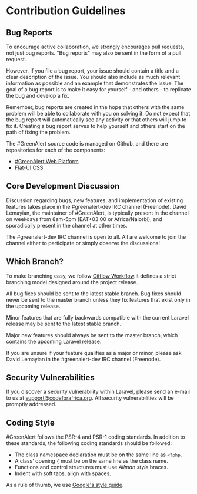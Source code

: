 # Contribution Guidelines

## Bug Reports

To encourage active collaboration, we strongly encourages pull requests, not just bug reports. "Bug reports" may also be sent in the form of a pull request.

However, if you file a bug report, your issue should contain a title and a clear description of the issue. You should also include as much relevant information as possible and an example that demonstrates the issue. The goal of a bug report is to make it easy for yourself - and others - to replicate the bug and develop a fix.

Remember, bug reports are created in the hope that others with the same problem will be able to collaborate with you on solving it. Do not expect that the bug report will automatically see any activity or that others will jump to fix it. Creating a bug report serves to help yourself and others start on the path of fixing the problem.

The #GreenAlert source code is managed on Github, and there are repositories for each of the components:

- [#GreenAlert Web Platform](https://github.com/CodeForAfrica/GreenAlert)
- [Flat-UI CSS ](https://github.com/DavidLemayian/Flat-UI)

## Core Development Discussion

Discussion regarding bugs, new features, and implementation of existing features takes place in the #greenalert-dev IRC channel (Freenode). David Lemayian, the maintainer of #GreenAlert, is typically present in the channel on weekdays from 8am-5pm (EAT+03:00 or Africa/Naiorbi), and sporadically present in the channel at other times.

The #greenalert-dev IRC channel is open to all. All are welcome to join the channel either to participate or simply observe the discussions!


## Which Branch?

To make branching easy, we follow [Gitflow Workflow](https://www.atlassian.com/git/tutorials/comparing-workflows/gitflow-workflow).It defines a strict branching model designed around the project release.

All bug fixes should be sent to the latest stable branch. Bug fixes should never be sent to the master branch unless they fix features that exist only in the upcoming release.

Minor features that are fully backwards compatible with the current Laravel release may be sent to the latest stable branch.

Major new features should always be sent to the master branch, which contains the upcoming Laravel release.

If you are unsure if your feature qualifies as a major or minor, please ask David Lemayian in the #greenalert-dev IRC channel (Freenode).


## Security Vulnerabilities

If you discover a security vulnerability within Laravel, please send an e-mail to us at support@codeforafrica.org. All security vulnerabilities will be promptly addressed.


## Coding Style

\#GreenAlert follows the PSR-4 and PSR-1 coding standards. In addition to these standards, the following coding standards should be followed:

- The class namespace declaration must be on the same line as `<?php`.
- A class' opening `{` must be on the same line as the class name.
- Functions and control structures must use *Allman style* braces.
- Indent with soft tabs, align with spaces.

As a rule of thumb, we use [Google's style guide](https://code.google.com/p/google-styleguide/).
